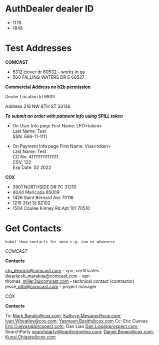 ---
---

# AuthDealer dealer ID

- 1178
- 1848

# Test Addresses

**COMCAST**

- 5312 clover dr  60532  - works in qa
- 500 FALLING WATERS DR E 60527

**Commercial Address no b2b permission**

Dealer Location Id
6933

Address
218 NW 8TH ST  33136


***To submit an order with patment info using SPILL token***

- On User Info page
  First Name: LFO\<token\>      
  Last Name: Test  
  SSN: 666-11-1111  
  
- On Payment Info page
  First Name: Visa\<token\>  
  Last Name: Test  
  CC No: 4111111111111111  
  CSV: 123  
  Exp Date: 02 2022  

**COX**

- 3901 NORTHSIDE DR 7C 31210
- 4044 Maricopa 85009
- 1426 Saint Bernard Ave 70116
- 1215 31st St 92102
- 1504 Coulee Kinney Rd Apt 101 70510

# Get Contacts
`hubot show contacts for <mso e.g. cox or whoever>`

*COMCAST*

**Contacts**

ctp_devops@comcast.com - vpn, certificates  
dwarkesh_marakna@comcast.com - vpn  
thomas\_miller3@comcast.com - technical contact (contractor)  
jesse\_otto@comcast.com - project manager  

*COX*

**Contacts**

To: Mark.Barulic@cox.com; 
    Kathryn.Mesaros@cox.com; 
    Ivan.Wheatley@cox.com; 
    Yasmeen.Basith@cox.com
Cc: Eric Cuevas <Eric.Cuevas@iprospect.com>; 
    Dan Liao <Dan.Liao@iprospect.com>; 
    SearchParty <searchparty@leapfrogonline.com>; 
    Daniel.Brown@cox.com; 
    Kunal.Chigare@cox.com
